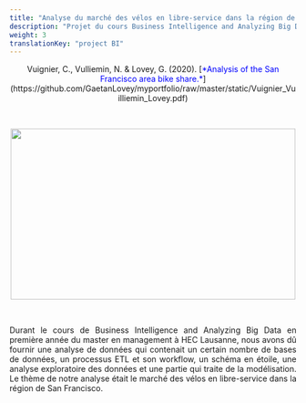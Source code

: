 ```yaml
---
title: "Analyse du marché des vélos en libre-service dans la région de San Francisco"
description: "Projet du cours Business Intelligence and Analyzing Big Data"
weight: 3
translationKey: "project BI"
---
```

<center> Vuignier, C., Vulliemin, N. & Lovey, G. (2020). [<span style="color:blue">*Analysis of the San Francisco area bike share.*</span>](https://github.com/GaetanLovey/myportfolio/raw/master/static/Vuignier_Vuilliemin_Lovey.pdf)</p></center>

<p>&nbsp; </p>

<p align="center">
  <img src="/bike.png" width="500" height="300"/>
</p>

<p>&nbsp; </p>

<p style="text-align:justify;">Durant le cours de Business Intelligence and Analyzing Big Data en première année du master en management à HEC Lausanne, nous avons dû fournir une analyse de données qui contenait un certain nombre de bases de données, un processus ETL et son workflow, un schéma en étoile, une analyse exploratoire des données et une partie qui traite de la modélisation. Le thème de notre analyse était le marché des vélos en libre-service dans la région de San Francisco.</p>  





